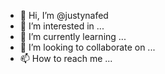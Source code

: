 - 👋 Hi, I’m @justynafed
- 👀 I’m interested in ...
- 🌱 I’m currently learning ...
- 💞️ I’m looking to collaborate on ...
- 📫 How to reach me ...

<!---
justynafed/justynafed is a ✨ special ✨ repository because its `README.md` (this file) appears on your GitHub profile.
You can click the Preview link to take a look at your changes.
--->
